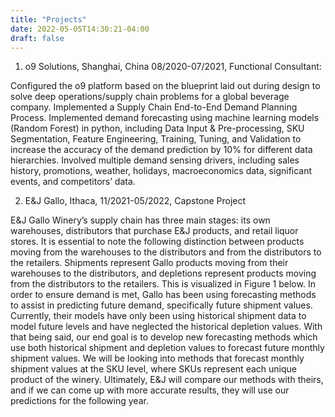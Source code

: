 ```yaml
---
title: "Projects"
date: 2022-05-05T14:30:21-04:00
draft: false
---
```


1. o9 Solutions, Shanghai, China 08/2020-07/2021, Functional Consultant:

Configured the o9 platform based on the blueprint laid out during design to solve deep operations/supply chain problems for a global beverage company. Implemented a Supply Chain End-to-End Demand Planning Process. Implemented demand forecasting using machine learning models (Random Forest) in python, including Data Input & Pre-processing, SKU Segmentation, Feature Engineering, Training, Tuning, and Validation to increase the accuracy of the demand prediction by 10% for different data hierarchies. Involved multiple demand sensing drivers, including sales history, promotions, weather, holidays, macroeconomics data, significant events, and competitors’ data.

2. E&J Gallo, Ithaca, 11/2021-05/2022, Capstone Project
	
E&J Gallo Winery’s supply chain has three main stages: its own warehouses, distributors that purchase E&J products, and retail liquor stores. It is essential to note the following distinction between products moving from the warehouses to the distributors and from the distributors to the retailers. Shipments represent Gallo products moving from their warehouses to the distributors, and depletions represent products moving from the distributors to the retailers. This is visualized in Figure 1 below. In order to ensure demand is met, Gallo has been using forecasting methods to assist in predicting future demand, specifically future shipment values. Currently, their models have only been using historical shipment data to model future levels and have neglected the historical depletion values. With that being said, our end goal is to develop new forecasting methods which use both historical shipment and depletion values to forecast future monthly shipment values. We will be looking into methods that forecast monthly shipment values at the SKU level, where SKUs represent each unique product of the winery. Ultimately, E&J will compare our methods with theirs, and if we can come up with more accurate results, they will use our predictions for the following year.


